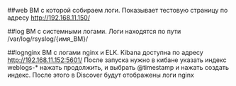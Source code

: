 ##web
ВМ с которой собираем логи.
Показывает тестовую страницу по адресу http://192.168.11.150/

##log
ВМ с системными логами.
Логи находятся по пути /var/log/rsyslog/{имя_ВМ}/

##lognginx
ВМ с логами nginx и ELK.
Kibana доступна по адресу http://192.168.11.152:5601/
После запуска нужно в кибане указать индекс weblogs-* нажать продолжить, и выбрать @timestamp и нажать создать индекс. После этого в Discover будут отображены логи nginx